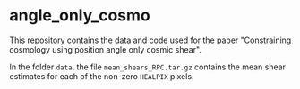 # angle_only_cosmo

This repository contains the data and code used for the paper "Constraining cosmology using position angle only cosmic shear".

In the folder ```data```, the file ```mean_shears_RPC.tar.gz``` contains the mean shear estimates for each of the non-zero ```HEALPIX``` pixels.
